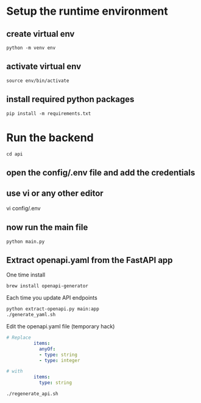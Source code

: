 # Setup the runtime environment
## create virtual env
`python -m venv env`

## activate virtual env 
`source env/bin/activate`

## install required python packages
`pip install -m requirements.txt`

# Run the backend
`cd api`

## open the config/.env file and add the credentials
## use vi or any other editor 
vi config/.env 

## now run the main file
`python main.py`

## Extract openapi.yaml from the FastAPI app
One time install
```bash
brew install openapi-generator
```
Each time you update API endpoints
```bash
python extract-openapi.py main:app
./generate_yaml.sh
```
Edit the openapi.yaml file (temporary hack)
```yaml
# Replace
          items:
            anyOf:
            - type: string
            - type: integer
```
```yaml
# with
          items:
            type: string
```
`./regenerate_api.sh`